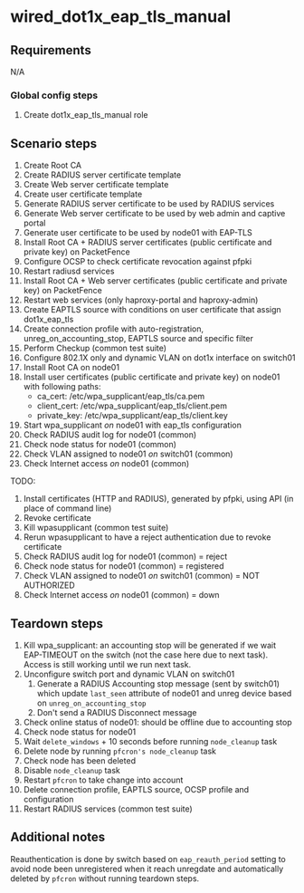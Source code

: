 # wired_dot1x_eap_tls_manual

## Requirements
N/A

### Global config steps
1. Create dot1x_eap_tls_manual role

## Scenario steps
1. Create Root CA
1. Create RADIUS server certificate template
1. Create Web server certificate template
1. Create user certificate template
1. Generate RADIUS server certificate to be used by RADIUS services
1. Generate Web server certificate to be used by web admin and captive portal
1. Generate user certificate to be used by node01 with EAP-TLS
1. Install Root CA + RADIUS server certificates (public certificate and
   private key) on PacketFence
1. Configure OCSP to check certificate revocation against pfpki
1. Restart radiusd services
1. Install Root CA + Web server certificates (public certificate and private key) on PacketFence
1. Restart web services (only haproxy-portal and haproxy-admin)
1. Create EAPTLS source with conditions on user certificate that assign
   dot1x_eap_tls
1. Create connection profile with auto-registration, unreg_on_accounting_stop,
   EAPTLS source and specific filter
1. Perform Checkup (common test suite)
1. Configure 802.1X only and dynamic VLAN on dot1x interface on
   switch01
1. Install Root CA on node01 
1. Install user certificates (public certificate and private key) on node01
   with following paths:
   - ca_cert: /etc/wpa_supplicant/eap_tls/ca.pem
   - client_cert: /etc/wpa_supplicant/eap_tls/client.pem
   - private_key: /etc/wpa_supplicant/eap_tls/client.key
1. Start wpa_supplicant *on* node01 with eap_tls configuration
1. Check RADIUS audit log for node01 (common)
1. Check node status for node01 (common)
1. Check VLAN assigned to node01 *on* switch01 (common)
1. Check Internet access *on* node01 (common)

TODO:
1. Install certificates (HTTP and RADIUS), generated by pfpki, using API (in
   place of command line)
1. Revoke certificate
1. Kill wpasupplicant (common test suite)
1. Rerun wpasupplicant to have a reject authentication due to revoke certificate
1. Check RADIUS audit log for node01 (common) = reject
1. Check node status for node01 (common) = registered
1. Check VLAN assigned to node01 *on* switch01 (common) = NOT AUTHORIZED
1. Check Internet access *on* node01 (common) = down

## Teardown steps
1. Kill wpa_supplicant: an accounting stop will be generated if we wait
   EAP-TIMEOUT on the switch (not the case here due to next task). Access is
   still working until we run next task.
1. Unconfigure switch port and dynamic VLAN on switch01
   1. Generate a RADIUS Accounting stop message (sent by switch01) which update
      `last_seen` attribute of node01 and unreg device based on
      `unreg_on_accounting_stop`
   1. Don't send a RADIUS Disconnect message
1. Check online status of node01: should be offline due to accounting stop
1. Check node status for node01
1. Wait `delete_windows` + 10 seconds before running `node_cleanup` task
1. Delete node by running `pfcron's node_cleanup` task
1. Check node has been deleted
1. Disable `node_cleanup` task
1. Restart `pfcron` to take change into account
1. Delete connection profile, EAPTLS source, OCSP profile and configuration
1. Restart RADIUS services (common test suite)

## Additional notes

Reauthentication is done by switch based on `eap_reauth_period` setting to
avoid node been unregistered when it reach unregdate and automatically deleted
by `pfcron` without running teardown steps.

